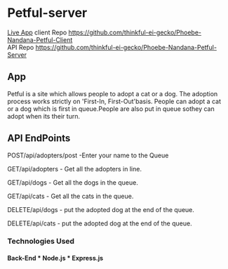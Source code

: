 # Petful-server

[Live App](https://petful.shiningjustice.now.sh)
client Repo https://github.com/thinkful-ei-gecko/Phoebe-Nandana-Petful-Client<br/>
API Repo https://github.com/thinkful-ei-gecko/Phoebe-Nandana-Petful-Server<br/>

## App 

Petful is a site which allows people to adopt a cat or a dog.
The adoption process works strictly on 'First-In, First-Out'basis.
People can adopt a cat or a dog which is first in queue.People are also put in queue sothey can adopt when its their turn.

## API EndPoints

POST/api/adopters/post -Enter your name to the Queue

GET/api/adopters - Get all the adopters in line.

GET/api/dogs - Get all the dogs in the queue.

GET/api/cats - Get all the cats in the queue.

DELETE/api/dogs - put the adopted dog at the end of the queue.

DELETE/api/cats - put the adopted dog at the end of the queue.

### Technologies Used

#### Back-End * Node.js * Express.js 
